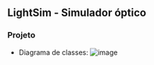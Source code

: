 ## LightSim - Simulador óptico

### Projeto
* Diagrama de classes:
![image](https://github.com/Zarauto/tcp-lightsim/assets/84688945/708b1d45-b5c6-4135-8740-50caa8ff455b)

